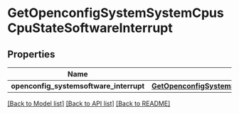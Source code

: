 # GetOpenconfigSystemSystemCpusCpuStateSoftwareInterrupt

## Properties
Name | Type | Description | Notes
------------ | ------------- | ------------- | -------------
**openconfig_systemsoftware_interrupt** | [**GetOpenconfigSystemSystemOpenconfigsystemsystemCpusStateTotal**](GetOpenconfigSystemSystemOpenconfigsystemsystemCpusStateTotal.md) |  | [optional] 

[[Back to Model list]](../README.md#documentation-for-models) [[Back to API list]](../README.md#documentation-for-api-endpoints) [[Back to README]](../README.md)


